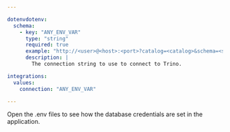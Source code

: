 ```yaml
---

dotenvdotenv:
  schema:
    - key: "ANY_ENV_VAR"
      type: "string"
      required: true
      example: "http://<user>@<host>:<port>?catalog=<catalog>&schema=<schema>"
      description: |
        The connection string to use to connect to Trino.

integrations:
  values:
    connection: "ANY_ENV_VAR"

---
```


Open the .env files to see how the database credentials are set in the application.
